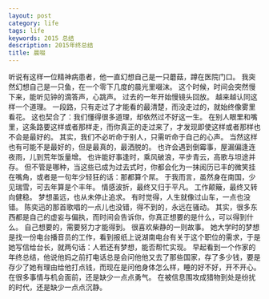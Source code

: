 ```yaml
---
layout: post
category: life
tags: life
keywords: 2015 总结
description: 2015年终总结
title: 晨啜
---
```


听说有这样一位精神病患者，他一直幻想自己是一只蘑菇，蹲在医院门口。
我突然幻想自己是一只鱼，在一个零下几度的晨光里啜沫。
这个时候，时间会突然慢下来，能听见钟的滴答声，心跳声。
过去的一年开始慢镜头回放。
越来越认同这样一个道理。
一段路，只有走过了才能看的最清楚，而没走过的，就始终像雾里看花。
这也契合了：我们懂得很多道理，却依然过不好这一生。
在别人眼里和嘴里，这条路要这样或者那样走，而你真正的走过来了，才发现即使这样或者那样也不会是最好的。
其实，我们不必听命于别人，只需听命于自己的心声。
当然这样也有可能不是最好的，但是最真的，最洒脱的。
也许会遇到倒霉事，屋漏偏逢连夜雨，儿到荒年饭量增。
也许能好事逢时，乘风破浪，平步青云，高歌与坦途并存。
但不管是哪种，当这些已成为过去式时，你都会化为一抹阅历已丰的微笑挂在嘴角，或者是一句年少轻狂的话：那都算个屌。
于我而言，虽然身在南国，少见瑞雪，可去年算是个丰年。
情感波折，最终又归于平凡。
工作颠簸，最终又转向健稳。
梦想虽远，也从未停止追求。
有时觉得，人生就像过山车，一点也没错。
陈奕迅的那首歌唱的一点儿也没错，得不到的，永远在骚动。
其实，很多东西都是自己的虚妄与偏执，而时间会告诉你，你真正想要的是什么，可以得到什么。
自己想要的，需要努力才能得到。
很喜欢柴静的一则故事。
她大学时的梦想是找一份电台播音员的工作，看到报纸上说湖南电台有关于这个职位的需求，于是她写信给台长，就两句话：人若还有梦想，能否帮忙实现。
早起看到一个作家的年终总结，他说他妈之前打电话总是会问他他又去了那些国家，存了多少钱，要是存少了她有理由给他打点钱，而现在是问他身体怎么样，睡的好不好，开不开心。
在很多事情与机会面前，还是缺少一点点勇气。
在被信息围攻成猎物到处是纷扰的时代，还是缺少一点点沉静。



